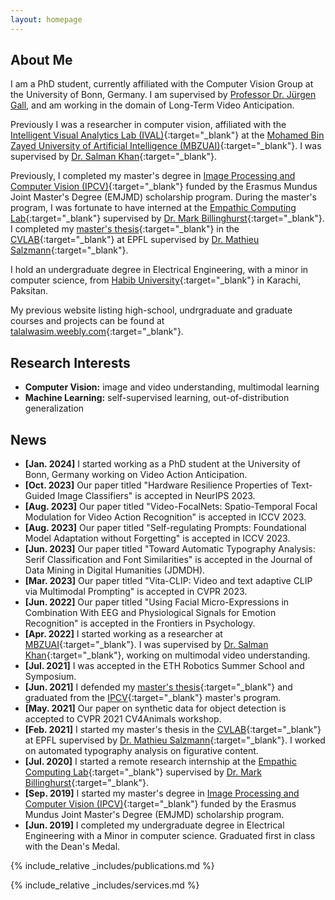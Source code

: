 ```yaml
---
layout: homepage
---
```


## About Me

I am a PhD student, currently affiliated with the Computer Vision Group at the University of Bonn, Germany. I am supervised by [Professor Dr. Jürgen Gall](https://pages.iai.uni-bonn.de/gall_juergen/), and am working in the domain of Long-Term Video Anticipation.

Previously I was a researcher in computer vision, affiliated with the [Intelligent Visual Analytics Lab (IVAL)](https://www.ival-mbzuai.com/){:target="_blank"} at the [Mohamed Bin Zayed University of Artificial Intelligence (MBZUAI)](https://mbzuai.ac.ae/){:target="_blank"}. I was supervised by [Dr. Salman Khan](https://scholar.google.com.pk/citations?user=M59O9lkAAAAJ&hl=en){:target="_blank"}.

Previously, I completed my master's degree in [Image Processing and Computer Vision (IPCV)](http://ipcv.eu/){:target="_blank"} funded by the Erasmus Mundus Joint Master's Degree (EMJMD) scholarship program. During the master's program, I was fortunate to have interned at  the [Empathic Computing Lab](http://empathiccomputing.org/){:target="_blank"} supervised by [Dr. Mark Billinghurst](https://scholar.google.com/citations?user=S-J_ItYAAAAJ&hl=en){:target="_blank"}. I completed my [master's thesis](assets/files/msc_thesis_wasim_syedtalal.pdf){:target="_blank"} in the [CVLAB](https://www.epfl.ch/labs/cvlab/){:target="_blank"} at EPFL supervised by [Dr. Mathieu Salzmann](https://scholar.google.com/citations?user=n-B0jr4AAAAJ&hl=en&oi=ao){:target="_blank"}.

I hold an undergraduate degree in Electrical Engineering, with a minor in computer science, from [Habib University](https://habib.edu.pk/){:target="_blank"} in Karachi, Paksitan.

My previous website listing high-school, undrgraduate and graduate courses and projects can be found at [talalwasim.weebly.com](https://talalwasim.weebly.com/){:target="_blank"}.

## Research Interests

- **Computer Vision:** image and video understanding, multimodal learning
- **Machine Learning:** self-supervised learning, out-of-distribution generalization

## News
- **[Jan. 2024]** I started working as a PhD student at the University of Bonn, Germany working on Video Action Anticipation.
- **[Oct. 2023]** Our paper titled "Hardware Resilience Properties of Text-Guided Image Classifiers" is accepted in NeurIPS 2023.
- **[Aug. 2023]** Our paper titled "Video-FocalNets: Spatio-Temporal Focal Modulation for Video Action Recognition" is accepted in ICCV 2023.
- **[Aug. 2023]** Our paper titled "Self-regulating Prompts: Foundational Model Adaptation without Forgetting" is accepted in ICCV 2023.
- **[Jun. 2023]** Our paper titled "Toward Automatic Typography Analysis: Serif Classification and Font Similarities" is accepted in the Journal of Data Mining in Digital Humanities (JDMDH).
- **[Mar. 2023]** Our paper titled "Vita-CLIP: Video and text adaptive CLIP via Multimodal Prompting" is accepted in CVPR 2023.
- **[Jun. 2022]** Our paper titled "Using Facial Micro-Expressions in Combination With EEG and Physiological Signals for Emotion Recognition" is accepted in the Frontiers in Psychology.
- **[Apr. 2022]** I started working as a researcher at [MBZUAI](https://mbzuai.ac.ae/){:target="_blank"}. I was supervised by [Dr. Salman Khan](https://scholar.google.com.pk/citations?user=M59O9lkAAAAJ&hl=en){:target="_blank"}, working on multimodal video understanding.
- **[Jul. 2021]** I was accepted in the ETH Robotics Summer School and Symposium.
- **[Jun. 2021]** I defended my [master's thesis](assets/files/msc_thesis_wasim_syedtalal.pdf){:target="_blank"} and graduated from the [IPCV](http://ipcv.eu/){:target="_blank"} master's program.
- **[May. 2021]** Our paper on synthetic data for object detection is accepted to CVPR 2021 CV4Animals workshop.
- **[Feb. 2021]** I started my master's thesis in the [CVLAB](https://www.epfl.ch/labs/cvlab/){:target="_blank"} at EPFL supervised by [Dr. Mathieu Salzmann](https://scholar.google.com/citations?user=n-B0jr4AAAAJ&hl=en&oi=ao){:target="_blank"}. I worked on automated typography analysis on figurative content.
- **[Jul. 2020]** I started a remote research internship at the [Empathic Computing Lab](http://empathiccomputing.org/){:target="_blank"} supervised by [Dr. Mark Billinghurst](https://scholar.google.com/citations?user=S-J_ItYAAAAJ&hl=en){:target="_blank"}.
- **[Sep. 2019]** I started my master's degree in [Image Processing and Computer Vision (IPCV)](http://ipcv.eu/){:target="_blank"} funded by the Erasmus Mundus Joint Master's Degree (EMJMD) scholarship program.
- **[Jun. 2019]** I completed my undergraduate degree in Electrical Engineering with a Minor in computer science. Graduated first in class with the Dean's Medal.

{% include_relative _includes/publications.md %}

{% include_relative _includes/services.md %}